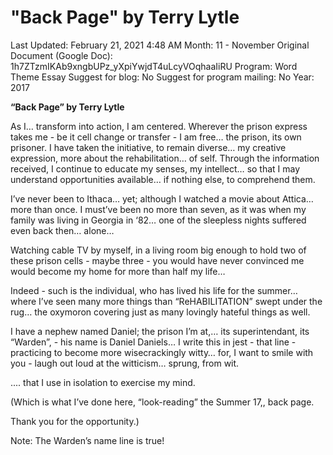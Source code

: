# "Back Page" by Terry Lytle

Last Updated: February 21, 2021 4:48 AM
Month: 11 - November
Original Document (Google Doc): 1h7ZTzmIKAb9xngbUPz_yXpiYwjdT4uLcyVOqhaaIiRU
Program: Word Theme Essay
Suggest for blog: No
Suggest for program mailing: No
Year: 2017

**“Back Page” by Terry Lytle**

As I… transform into action, I am centered. Wherever the prison express takes me - be it cell change or transfer - I am free… the prison, its own prisoner. I have taken the initiative, to remain diverse… my creative expression, more about the rehabilitation… of self. Through the information received, I continue to educate my senses, my intellect… so that I may understand opportunities available… if nothing else, to comprehend them.

I’ve never been to Ithaca… yet; although I watched a movie about Attica… more than once. I must’ve been no more than seven, as it was when my family was living in Georgia in ‘82… one of the sleepless nights suffered even back then… alone…

Watching cable TV by myself, in a living room big enough to hold two of these prison cells - maybe three - you would have never convinced me would become my home for more than half my life…

Indeed - such is the individual, who has lived his life for the summer… where I’ve seen many more things than “ReHABILITATION” swept under the rug… the oxymoron covering just as many lovingly hateful things as well.

I have a nephew named Daniel; the prison I’m at,… its superintendant, its “Warden”, - his name is Daniel Daniels… I write this in jest - that line - practicing to become more wisecrackingly witty… for, I want to smile with you - laugh out loud at the witticism… sprung, from wit.

.... that I use in isolation to exercise my mind.

(Which is what I’ve done here, “look-reading” the Summer 17,, back page.

Thank you for the opportunity.)

Note: The Warden’s name line is true!